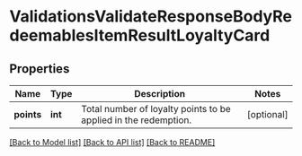 # ValidationsValidateResponseBodyRedeemablesItemResultLoyaltyCard


## Properties

Name | Type | Description | Notes
------------ | ------------- | ------------- | -------------
**points** | **int** | Total number of loyalty points to be applied in the redemption. | [optional] 

[[Back to Model list]](../README.md#documentation-for-models) [[Back to API list]](../README.md#documentation-for-api-endpoints) [[Back to README]](../README.md)


